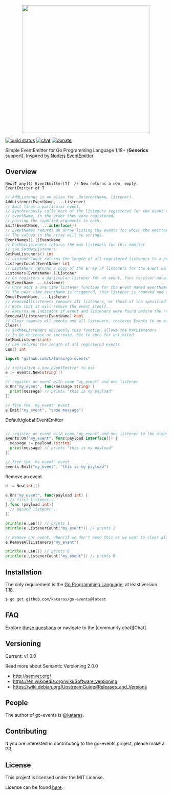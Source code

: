 <p align="center">
  <img src="./logo.jpg" height="400">
  <br/>
</p>

[![build status](https://img.shields.io/github/workflow/status/kataras/go-events/CI/dev?style=for-the-badge)](https://github.com/kataras/go-events/actions) [![chat](https://img.shields.io/gitter/room/events/community.svg?color=cc2b5e&logo=gitter&style=for-the-badge)](https://gitter.im/events/community) [![donate](https://img.shields.io/badge/support-Go--Events-blue.svg?style=for-the-badge&logo=paypal)](https://iris-go.com/donate)
<br/>

Simple EventEmitter for Go Programming Language 1.18+ (**Generics** support). Inspired by <a href="https://nodejs.org/api/events.html">Nodejs EventEmitter</a>.

Overview
------------
`New[T any]() EventEmitter[T]  // New returns a new, empty, EventEmitter of T`


```go
// AddListener is an alias for .On(eventName, listener).
AddListener(EventName, ...Listener)
// Emit fires a particular event,
// Synchronously calls each of the listeners registered for the event named
// eventName, in the order they were registered,
// passing the supplied arguments to each.
Emit(EventName, ...interface{})
// EventNames returns an array listing the events for which the emitter has registered listeners.
// The values in the array will be strings.
EventNames() []EventName
// GetMaxListeners returns the max listeners for this emmiter
// see SetMaxListeners
GetMaxListeners() int
// ListenerCount returns the length of all registered listeners to a particular event
ListenerCount(EventName) int
// Listeners returns a copy of the array of listeners for the event named eventName.
Listeners(EventName) []Listener
// On registers a particular listener for an event, func receiver parameter(s) is/are optional
On(EventName, ...Listener)
// Once adds a one time listener function for the event named eventName.
// The next time eventName is triggered, this listener is removed and then invoked.
Once(EventName, ...Listener)
// RemoveAllListeners removes all listeners, or those of the specified eventName.
// Note that it will remove the event itself.
// Returns an indicator if event and listeners were found before the remove.
RemoveAllListeners(EventName) bool
// Clear removes all events and all listeners, restores Events to an empty value
Clear()
// SetMaxListeners obviously this function allows the MaxListeners
// to be decrease or increase. Set to zero for unlimited
SetMaxListeners(int)
// Len returns the length of all registered events
Len() int
```


```go
import "github.com/kataras/go-events"

// initialize a new EventEmitter to use
e := events.New[string]()

// register an event with name "my_event" and one listener
e.On("my_event", func(message string) {
  print(message) // prints "this is my payload"
})

// fire the 'my_event' event
e.Emit("my_event", "some message")

```

Default/global EventEmitter
```go

// register an event with name "my_event" and one listener to the global(package level) default EventEmitter
events.On("my_event", func(payload interface{}) {
  message := payload.(string)
  print(message) // prints "this is my payload"
})

// fire the 'my_event' event
events.Emit("my_event", "this is my payload")

```

Remove an event

```go
e := New[int]()

e.On("my_event", func(payload int) {
  // first listener...
},func (payload int){
  // second listener...
})

println(e.Len()) // prints 1
println(e.ListenerCount("my_event")) // prints 2

// Remove our event, when/if we don't need this or we want to clear all of its listeners
e.RemoveAllListeners("my_event")

println(e.Len()) // prints 0
println(e.ListenerCount("my_event")) // prints 0


```
Installation
------------

The only requirement is the [Go Programming Language](https://golang.org/dl), at least version 1.18.

```bash
$ go get github.com/kataras/go-events@latest
```


FAQ
------------

Explore [these questions](https://github.com/kataras/go-events/issues?go-events=label%3Aquestion) or navigate to the [community chat][Chat].

Versioning
------------

Current: v1.0.0

Read more about Semantic Versioning 2.0.0

 - http://semver.org/
 - https://en.wikipedia.org/wiki/Software_versioning
 - https://wiki.debian.org/UpstreamGuide#Releases_and_Versions

People
------------

The author of go-events is [@kataras](https://github.com/kataras).

Contributing
------------

If you are interested in contributing to the go-events project, please make a PR.

License
------------

This project is licensed under the MIT License.

License can be found [here](LICENSE).
